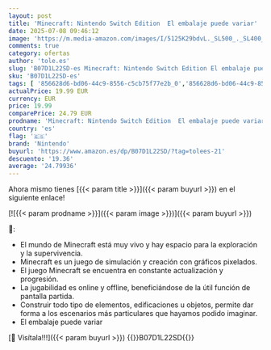 ```yaml
---
layout: post
title: 'Minecraft: Nintendo Switch Edition  El embalaje puede variar'
date: 2025-07-08 09:46:12
image: 'https://m.media-amazon.com/images/I/5125K29bdvL._SL500_._SL400_.jpg'
comments: true
category: ofertas
author: 'tole.es'
slug: 'B07D1L22SD-es Minecraft: Nintendo Switch Edition El embalaje puede variar'
sku: 'B07D1L22SD-es'
tags: [ '856628d6-bd06-44c9-8556-c5cb75f77e2b_0','856628d6-bd06-44c9-8556-c5cb75f77e2b_2201','856628d6-bd06-44c9-8556-c5cb75f77e2b_301','856628d6-bd06-44c9-8556-c5cb75f77e2b_3601','856628d6-bd06-44c9-8556-c5cb75f77e2b_401','856628d6-bd06-44c9-8556-c5cb75f77e2b_5101','856628d6-bd06-44c9-8556-c5cb75f77e2b_5701','856628d6-bd06-44c9-8556-c5cb75f77e2b_601','856628d6-bd06-44c9-8556-c5cb75f77e2b_7601','Arborist Merchandising Root','CML-Gaming','Gaming All','Gaming Software','Hardware y juegos para Nintendo Switch','Juegos para Nintendo Switch','Nintendo Switch - Productos destacados','Preventa de Videojuegos','Self Service','Special Features Stores','Tienda Nintendo','Tienda Nintendo 2017','Tienda de consolas y videojuegos infantiles','Videojuegos','Videojuegos en inglés','Videojuegos más esperados','nintendo','🇪🇸', ]
actualPrice: 19.99 EUR
currency: EUR
price: 19.99
comparePrice: 24.79 EUR
prodname: 'Minecraft: Nintendo Switch Edition  El embalaje puede variar'
country: 'es'
flag: '🇪🇸'
brand: 'Nintendo'
buyurl: 'https://www.amazon.es/dp/B07D1L22SD/?tag=tolees-21'
descuento: '19.36'
average: '24.79936'
---
```


Ahora mismo tienes [{{< param title >}}]({{< param buyurl >}}) en el siguiente enlace!

[![{{< param prodname >}}]({{< param image >}})]({{< param buyurl >}})

🔎:

- El mundo de Minecraft está muy vivo y hay espacio para la exploración y la supervivencia.
- Minecraft es un juego de simulación y creación con gráficos pixelados.
- El juego Minecraft se encuentra en constante actualización y progresión.
- La jugabilidad es online y offline, beneficiándose de la útil función de pantalla partida.
- Construir todo tipo de elementos, edificaciones u objetos, permite dar forma a los escenarios más particulares que hayamos podido imaginar.
- El embalaje puede variar

[🛒 Visítala!!!]({{< param buyurl >}})
{{<world>}}B07D1L22SD{{</world>}}
